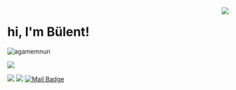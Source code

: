 <img align='right' src="https://github-readme-stats.vercel.app/api?username=agamemnun&show_icons=true">

# hi, I'm Bülent! 
<p align="left"> <img src="https://komarev.com/ghpvc/?username=agamemnun" alt="agamemnun" /> </p>

[![](https://img.shields.io/github/followers/agamemnun?style=social)](https://www.github.com/agamemnun)


[![](https://img.shields.io/badge/linkedin-%230077B5.svg?&style=for-the-badge&logo=linkedin&logoColor=white)](https://www.linkedin.com/in/bulenttyuksel/)
[![](https://img.shields.io/badge/instagram-%23E4405F.svg?&style=for-the-badge&logo=instagram&logoColor=white)](https://instagram.com/bulentt.yuksel)
[![Mail Badge](https://img.shields.io/badge/bulenttyuksel@gmail.com-c14438?style=for-the-badge&logo=Gmail&logoColor=white&link=mailto:bulenttyuksel@gmail.com)](mailto:bulenttyuksel@gmail.com)


